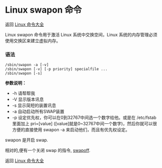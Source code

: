 # Linux swapon 命令

返回 [Linux 命令大全](https://ahuang007.github.com/Linux-Command)

Linux swapon 命令用于激活 Linux 系统中交换空间，Linux 系统的内存管理必须使用交换区来建立虚拟内存。

### 语法

```
/sbin/swapon -a [-v]
/sbin/swapon [-v] [-p priority] specialfile ...
/sbin/swapon [-s]
```

**参数说明：**

- -h 请帮帮我
- -V 显示版本讯息
- -s 显示简短的装置讯息
- -a 自动启动所有SWAP装置
- -p 设定优先权，你可以在0到32767中间选一个数字给他。或是在 /etc/fstab 里面加上 pri=[value] ([value]就是0~32767中间一个数字)，然后你就可以很方便的直接使用 swapon -a 来启动他们，而且有优先权设定。

swapon 是开启 swap.

相对的,便有一个关闭 swap 的指令, [swapoff](https://github.com/ahuang007/Linux-Command/blob/master/swapoff.md).

返回 [Linux 命令大全](https://ahuang007.github.com/Linux-Command)